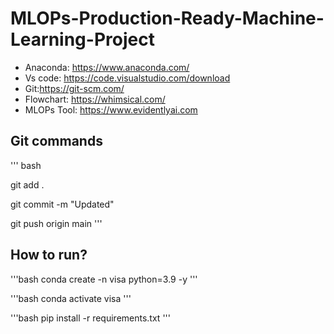 # MLOPs-Production-Ready-Machine-Learning-Project

- Anaconda: https://www.anaconda.com/
- Vs code: https://code.visualstudio.com/download
- Git:https://git-scm.com/
- Flowchart: https://whimsical.com/
- MLOPs Tool: https://www.evidentlyai.com

## Git commands

''' bash

git add .

git commit -m "Updated"

git push origin main
'''

## How to run?

'''bash
conda create -n visa python=3.9 -y
'''

'''bash
conda activate visa
'''

'''bash
pip install -r requirements.txt
'''